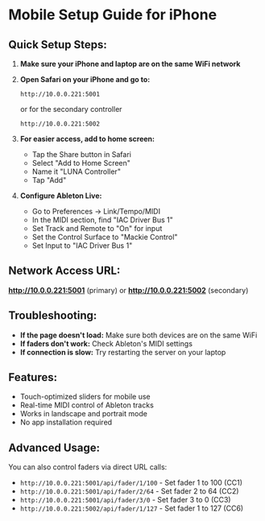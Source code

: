 # Mobile Setup Guide for iPhone

## Quick Setup Steps:

1. **Make sure your iPhone and laptop are on the same WiFi network**

2. **Open Safari on your iPhone and go to:**
   ```
   http://10.0.0.221:5001
   ```
   or for the secondary controller
   ```
   http://10.0.0.221:5002
   ```

3. **For easier access, add to home screen:**
   - Tap the Share button in Safari
   - Select "Add to Home Screen" 
   - Name it "LUNA Controller"
   - Tap "Add"

4. **Configure Ableton Live:**
   - Go to Preferences → Link/Tempo/MIDI
   - In the MIDI section, find "IAC Driver Bus 1"
   - Set Track and Remote to "On" for input
   - Set the Control Surface to "Mackie Control"
   - Set Input to "IAC Driver Bus 1"

## Network Access URL:
**http://10.0.0.221:5001** (primary) or **http://10.0.0.221:5002** (secondary)

## Troubleshooting:

- **If the page doesn't load:** Make sure both devices are on the same WiFi
- **If faders don't work:** Check Ableton's MIDI settings
- **If connection is slow:** Try restarting the server on your laptop

## Features:
- Touch-optimized sliders for mobile use
- Real-time MIDI control of Ableton tracks
- Works in landscape and portrait mode
- No app installation required

## Advanced Usage:
You can also control faders via direct URL calls:
- `http://10.0.0.221:5001/api/fader/1/100` - Set fader 1 to 100 (CC1)
- `http://10.0.0.221:5001/api/fader/2/64` - Set fader 2 to 64 (CC2)
- `http://10.0.0.221:5001/api/fader/3/0` - Set fader 3 to 0 (CC3)
- `http://10.0.0.221:5002/api/fader/1/127` - Set fader 1 to 127 (CC6)
